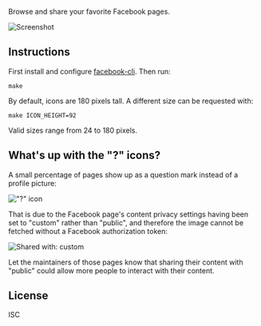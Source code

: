 Browse and share your favorite Facebook pages.

![Screenshot](https://raw.githubusercontent.com/specious/facebook-wall/master/screenshot.png)

## Instructions

First install and configure [facebook-cli](https://github.com/specious/facebook-cli). Then run:

```
make
```

By default, icons are 180 pixels tall. A different size can be requested with:

```
make ICON_HEIGHT=92
```

Valid sizes range from 24 to 180 pixels.

## What's up with the "?" icons?

A small percentage of pages show up as a question mark instead of a profile picture:

!["?" icon](https://raw.githubusercontent.com/specious/facebook-wall/master/doc/images/question-mark-icon.png)

That is due to the Facebook page's content privacy settings having been set to "custom" rather than "public", and therefore the image cannot be fetched without a Facebook authorization token:

![Shared with: custom](https://raw.githubusercontent.com/specious/facebook-wall/master/doc/images/shared-with-custom.png)

Let the maintainers of those pages know that sharing their content with "public" could allow more people to interact with their content.

## License

ISC
